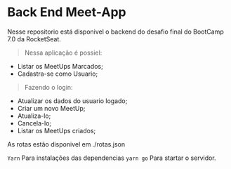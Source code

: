 # Back End Meet-App

Nesse repositorio está disponivel o backend do desafio final do BootCamp 7.0 da RocketSeat.

> Nessa aplicação é possiel:

- Listar os MeetUps Marcados;
- Cadastra-se como Usuario;

> Fazendo o login:

- Atualizar os dados do usuario logado;
- Criar um novo MeetUp;
- Atualiza-lo;
- Cancela-lo;
- Listar os MeetUps criados;

As rotas estão disponivel em ./rotas.json

`Yarn` Para instalações das dependencias
`yarn go` Para startar o servidor.
